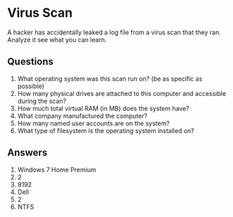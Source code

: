 # Virus Scan
A hacker has accidentally leaked a log file from a virus scan that they ran. Analyze it see what you can learn.

## Questions
1. What operating system was this scan run on? (be as specific as possible)
2. How many physical drives are attached to this computer and accessible during the scan?
3. How much total virtual RAM (in MB) does the system have?
4. What company manufactured the computer?
5. How many named user accounts are on the system?
6. What type of filesystem is the operating system installed on?

## Answers
1. Windows 7 Home Premium
2. 2
3. 8192
4. Dell
5. 2
6. NTFS
